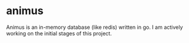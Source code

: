 # animus
Animus is an in-memory database (like redis) written in go. 
I am actively working on the initial stages of this project.